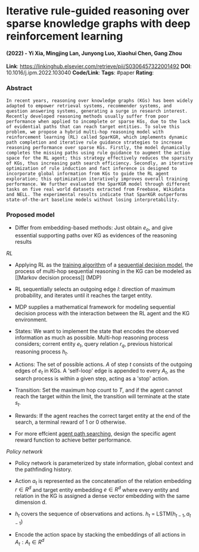# Iterative rule-guided reasoning over sparse knowledge graphs with deep reinforcement learning
#### (2022) - Yi Xia, Mingjing Lan, Junyong Luo, Xiaohui Chen, Gang Zhou
**Link**: https://linkinghub.elsevier.com/retrieve/pii/S0306457322001492
**DOI**: 10.1016/j.ipm.2022.103040
**Code/Link**:
**Tags**: #paper
**Rating**:

### Abstract

```
In recent years, reasoning over knowledge graphs (KGs) has been widely adapted to empower retrieval systems, recommender systems, and question answering systems, generating a surge in research interest. Recently developed reasoning methods usually suffer from poor performance when applied to incomplete or sparse KGs, due to the lack of evidential paths that can reach target entities. To solve this problem, we propose a hybrid multi-hop reasoning model with reinforcement learning (RL) called SparKGR, which implements dynamic path completion and iterative rule guidance strategies to increase reasoning performance over sparse KGs. Firstly, the model dynamically completes the missing paths using rule guidance to augment the action space for the RL agent; this strategy effectively reduces the sparsity of KGs, thus increasing path search efficiency. Secondly, an iterative optimization of rule induction and fact inference is designed to incorporate global information from KGs to guide the RL agent exploration; this optimization iteratively improves overall training performance. We further evaluated the SparKGR model through different tasks on five real world datasets extracted from Freebase, Wikidata and NELL. The experimental results indicate that SparKGR outperforms state-of-the-art baseline models without losing interpretability.
```

### Proposed model

- Differ from embedding-based methods: Just obtain $e_o$, and give essential supporting paths over KG as evidences of the reasoning results

*RL*
- Applying RL as the <u>training algorithm</u> of a <u>sequential decision model</u>, the process of multi-hop sequential reasoning in the KG can be modeled as [[Markov decision process]] (MDP)

- RL sequentially selects an outgoing edge $l$: direction of maximum probability, and iterates until it reaches the target entity.

- MDP supplies a mathematical framework for modeling sequential decision process with the interaction between the RL agent and the KG environment. 

- States: We want to implement the state that encodes the observed information as much as possible. Multi-hop reasoning process considers; corrent entity $e_t$, query relation $r_q$, previous historical reasoning process $h_t$.

- Actions: The set of possible actions. $A$ of step $t$ consists of the outgoing edges of $e_t$ in KGs. A 'self-loop' edge is appended to every $A_t$, as the search process is within a given step, acting as a 'stop' action.

- Transition: Set the maximum hop count to $T$, and if the agent cannot reach the target within the limit, the transition will terminate at the state $s_t$. 

- Rewards: If the agent reaches the correct target entity at the end of the search, a terminal reward of 1 or 0 otherwise. 

- For more effcient <u>agent path searching</u>, design the specific agent reward function to achieve better performance.

*Policy network*
- Policy network is parameterized by state information, global context and the pathfinding history. 

- Action $a_t$ is represented as the concatenation of the relation embedding $r \in {R^d}$  and target entity embedding $e \in {R^d}$ where every entity and relation in the KG is assigned a dense vector embedding with the same dimension d. 

- $h_t$ covers the sequence of observations and actions. $h_t$ = LSTM($h_{t-1}, a_{t-1}$)

- Encode the action space by stacking the embeddings of all actions in $A_t: A_t \in {R^d}$
